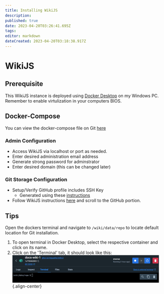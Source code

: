 ```yaml
---
title: Installing WikiJS
description: 
published: true
date: 2023-04-20T03:26:41.695Z
tags: 
editor: markdown
dateCreated: 2023-04-20T03:18:38.917Z
---
```


# WikiJS

## Prerequisite

This WikiJS instance is deployed using [Docker Desktop](https://www.docker.com/products/docker-desktop/) on my Windows PC. Remember to enable virtulization in your computers BIOS.

## Docker-Compose 

You can view the docker-compose file on Git [here](https://adamzvolanek.github.io/alexandria_splash_page/)

### Admin Configuration

- Access WikiJS via localhost or port as needed.
- Enter desired administration email address
- Generate strong password for adminstrator
- Enter desired domain (this can be changed later)

### Git Storage Configuration

- Setup/Verify GitHub profile includes SSH Key
  - Generated using these [instructions](https://docs.github.com/en/authentication/connecting-to-github-with-ssh/generating-a-new-ssh-key-and-adding-it-to-the-ssh-agent#generating-a-new-ssh-key) 
- Follow WikiJS instructions [here](https://docs.requarks.io/en/storage/git) and scroll to the GitHub portion.

## Tips

Open the dockers terminal and navigate to `/wiki/data/repo` to locate default location for Git installation.

1. To open terminal in Docker Desktop, select the respective container and click on its name.
2. Click on the 'Terminal' tab, it should look like this: ![image.png](/image.png){.align-center}

